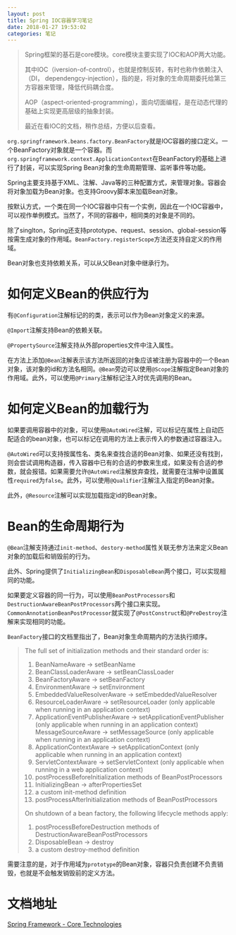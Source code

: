 ```yaml
---
layout: post
title: Spring IOC容器学习笔记
date: 2018-01-27 19:53:02
categories: 笔记
---
```


>Spring框架的基石是core模块。core模块主要实现了IOC和AOP两大功能。
>
>其中IOC（iversion-of-control），也就是控制反转，有时也称作依赖注入（DI， dependengcy-injection），指的是，将对象的生命周期委托给第三方容器来管理，降低代码耦合度。
>
>AOP（aspect-oriented-programming），面向切面编程，是在动态代理的基础上实现更高层级的抽象封装。
>
>最近在看IOC的文档，稍作总结，方便以后查看。


`org.springframework.beans.factory.BeanFactory`就是IOC容器的接口定义。一个BeanFactory对象就是一个容器。而`org.springframework.context.ApplicationContext`在BeanFactory的基础上进行了封装，可以实现Spring Bean对象的生命周期管理、监听事件等功能。

Spring主要支持基于XML、注解、Java等的三种配置方式，来管理对象。容器会将对象加载为Bean对象。也支持Groovy脚本来加载Bean对象。

按默认方式，一个类在同一个IOC容器中只有一个实例，因此在一个IOC容器中，可以视作单例模式。当然了，不同的容器中，相同类的对象是不同的。

除了singlton，Spring还支持prototype、request、session、global-session等按需生成对象的作用域。`BeanFactory.registerScope`方法还支持自定义的作用域。

Bean对象也支持依赖关系，可以从父Bean对象中继承行为。


# 如何定义Bean的供应行为

有`@Configuration`注解标记的的类，表示可以作为Bean对象定义的来源。

`@Import`注解支持Bean的依赖关联。

`@PropertySource`注解支持从外部properties文件中注入属性。

在方法上添加`@Bean`注解表示该方法所返回的对象应该被注册为容器中的一个Bean对象，该对象的id和方法名相同。`@Bean`旁边可以使用`@Scope`注解指定Bean对象的作用域。此外，可以使用`@Primary`注解标记注入时优先调用的Bean。

# 如何定义Bean的加载行为

如果要调用容器中的对象，可以使用`@AutoWired`注解，可以标记在属性上自动匹配适合的bean对象，也可以标记在调用的方法上表示传入的参数通过容器注入。

`@AutoWired`可以支持按属性名、类名来查找合适的Bean对象、如果还没有找到，则会尝试调用构造器，传入容器中已有的合适的参数来生成，如果没有合适的参数，就会报错。如果需要允许`@AutoWired`注解放弃查找，就需要在注解中设置属性`required`为`false`。此外，可以使用`@Qualifier`注解注入指定的Bean对象。

此外，`@Resource`注解可以实现加载指定id的Bean对象。

# Bean的生命周期行为

`@Bean`注解支持通过`init-method`、`destory-method`属性关联无参方法来定义Bean对象的加载后和销毁前的行为。

此外、Spring提供了`InitializingBean`和`DisposableBean`两个接口，可以实现相同的功能。

如果要定义容器的同一行为，可以使用`BeanPostProcessors`和`DestructionAwareBeanPostProcessors`两个接口来实现。`CommonAnnotationBeanPostProcessor`就实现了`@PostConstruct`和`@PreDestroy`注解来实现相同的功能。

`BeanFactory`接口的文档里指出了，Bean对象生命周期内的方法执行顺序。

> The full set of initialization methods and their standard order is:
>
> 1. BeanNameAware -> setBeanName
> 2. BeanClassLoaderAware -> setBeanClassLoader
> 3. BeanFactoryAware -> setBeanFactory
> 4. EnvironmentAware -> setEnvironment
> 5. EmbeddedValueResolverAware -> setEmbeddedValueResolver
> 6. ResourceLoaderAware -> setResourceLoader (only applicable when running in an application context)
> 7. ApplicationEventPublisherAware -> setApplicationEventPublisher (only applicable when running in an application context)
>MessageSourceAware -> setMessageSource (only applicable when running in an application context)
> 8. ApplicationContextAware -> setApplicationContext (only applicable when running in an application context)
> 9. ServletContextAware -> setServletContext (only applicable when running in a web application context)
> 10. postProcessBeforeInitialization methods of BeanPostProcessors
> 11. InitializingBean -> afterPropertiesSet
> 12. a custom init-method definition
> 13. postProcessAfterInitialization methods of BeanPostProcessors
> 
> On shutdown of a bean factory, the following lifecycle methods apply:
> 
> 1. postProcessBeforeDestruction methods of DestructionAwareBeanPostProcessors
> 2. DisposableBean -> destroy
> 3. a custom destroy-method definition

需要注意的是，对于作用域为`prototype`的Bean对象，容器只负责创建不负责销毁，也就是不会触发销毁前的定义方法。


# 文档地址

[Spring Framework - Core Technologies](https://docs.spring.io/spring/docs/current/spring-framework-reference/core.html)







